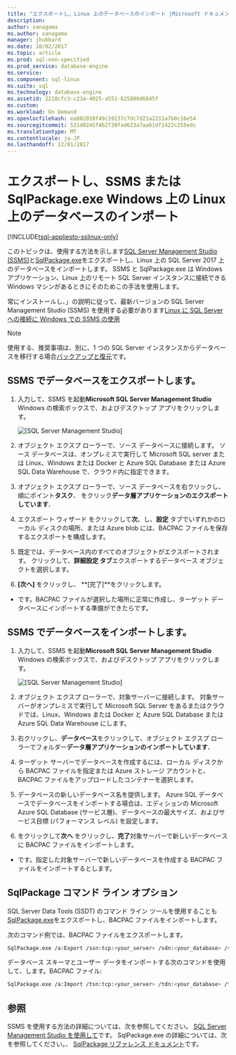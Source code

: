 ```yaml
---
title: "エクスポートし、Linux 上のデータベースのインポート |Microsoft ドキュメント"
description: 
author: sanagama
ms.author: sanagama
manager: jhubbard
ms.date: 10/02/2017
ms.topic: article
ms.prod: sql-non-specified
ms.prod_service: database-engine
ms.service: 
ms.component: sql-linux
ms.suite: sql
ms.technology: database-engine
ms.assetid: 2210cfc3-c23a-4025-a551-625890d6845f
ms.custom: 
ms.workload: On Demand
ms.openlocfilehash: ea882010f49c19237c7dc7d21a2211a7b0c16e54
ms.sourcegitcommit: 531d0245f4b2730fad623a7aa61df1422c255edc
ms.translationtype: MT
ms.contentlocale: ja-JP
ms.lasthandoff: 12/01/2017
---
```

# <a name="export-and-import-a-database-on-linux-with-ssms-or-sqlpackageexe-on-windows"></a>エクスポートし、SSMS または SqlPackage.exe Windows 上の Linux 上のデータベースのインポート

[!INCLUDE[tsql-appliesto-sslinux-only](../includes/tsql-appliesto-sslinux-only.md)]

このトピックは、使用する方法を示します[SQL Server Management Studio (SSMS)](../ssms/download-sql-server-management-studio-ssms.md)と[SqlPackage.exe](https://msdn.microsoft.com/library/hh550080.aspx)をエクスポートし、Linux 上の SQL Server 2017 上のデータベースをインポートします。 SSMS と SqlPackage.exe は Windows アプリケーション、Linux 上のリモート SQL Server インスタンスに接続できる Windows マシンがあるときにそのためこの手法を使用します。

常にインストールし、」の説明に従って、最新バージョンの SQL Server Management Studio (SSMS) を使用する必要があります[Linux に SQL Server への接続に Windows での SSMS の使用](sql-server-linux-develop-use-ssms.md)

> [!NOTE]
> 使用する、推奨事項は、別に、1 つの SQL Server インスタンスからデータベースを移行する場合[バックアップと復元](sql-server-linux-migrate-restore-database.md)です。

## <a name="export-a-database-with-ssms"></a>SSMS でデータベースをエクスポートします。

1. 入力して、SSMS を起動**Microsoft SQL Server Management Studio** Windows の検索ボックスで、およびデスクトップ アプリをクリックします。

    ![[SQL Server Management Studio]](./media/sql-server-linux-develop-use-ssms/ssms.png) 

2. オブジェクト エクスプ ローラーで、ソース データベースに接続します。 ソース データベースは、オンプレミスで実行して Microsoft SQL server または Linux、Windows または Docker と Azure SQL Database または Azure SQL Data Warehouse で、クラウド内に指定できます。

3. オブジェクト エクスプ ローラーで、ソース データベースを右クリックし、順にポイント**タスク**、 をクリック**データ層アプリケーションのエクスポートしています.**

4. エクスポート ウィザード をクリックして**次**、し、**設定** タブでいずれかのローカル ディスクの場所、または Azure blob には、BACPAC ファイルを保存するエクスポートを構成します。

5. 既定では、データベース内のすべてのオブジェクトがエクスポートされます。 クリックして、**詳細設定 タブ**エクスポートするデータベース オブジェクトを選択します。

6. **[次へ]** をクリックし、 **[完了]**をクリックします。

* です。BACPAC ファイルが選択した場所に正常に作成し、ターゲット データベースにインポートする準備ができたらです。

## <a name="import-a-database-with-ssms"></a>SSMS でデータベースをインポートします。

1. 入力して、SSMS を起動**Microsoft SQL Server Management Studio** Windows の検索ボックスで、およびデスクトップ アプリをクリックします。

    ![[SQL Server Management Studio]](./media/sql-server-linux-develop-use-ssms/ssms.png) 

2. オブジェクト エクスプ ローラーで、対象サーバーに接続します。 対象サーバーがオンプレミスで実行して Microsoft SQL Server をあるまたはクラウドでは、Linux、Windows または Docker と Azure SQL Database または Azure SQL Data Warehouse にします。

3. 右クリックし、**データベース**をクリックして、オブジェクト エクスプ ローラーでフォルダー**データ層アプリケーションのインポートしています.**

4. ターゲット サーバーでデータベースを作成するには、ローカル ディスクから BACPAC ファイルを指定または Azure ストレージ アカウントと、BACPAC ファイルをアップロードしたコンテナーを選択します。

5. データベースの新しいデータベース名を提供します。 Azure SQL データベースでデータベースをインポートする場合は、エディションの Microsoft Azure SQL Database (サービス層)、データベースの最大サイズ、およびサービス目標 (パフォーマンス レベル) を設定します。

6. をクリックして**次へ**  をクリックし、**完了**対象サーバーで新しいデータベースに BACPAC ファイルをインポートします。

* です。指定した対象サーバーで新しいデータベースを作成する BACPAC ファイルをインポートするとします。

## <a id="sqlpackage"></a>SqlPackage コマンド ライン オプション

SQL Server Data Tools (SSDT) のコマンド ライン ツールを使用することも[SqlPackage.exe](https://msdn.microsoft.com/library/hh550080.aspx)をエクスポートし、BACPAC ファイルをインポートします。

次のコマンド例では、BACPAC ファイルをエクスポートします。

```bash
SqlPackage.exe /a:Export /ssn:tcp:<your_server> /sdn:<your_database> /su:<username> /sp:<password> /tf:<path_to_bacpac>
```

データベース スキーマとユーザー データをインポートする次のコマンドを使用して、します。BACPAC ファイル:

```bash
SqlPackage.exe /a:Import /tsn:tcp:<your_server> /tdn:<your_database> /tu:<username> /tp:<password> /sf:<path_to_bacpac>

```

## <a name="see-also"></a>参照
SSMS を使用する方法の詳細については、次を参照してください。 [SQL Server Management Studio を使用して](https://msdn.microsoft.com/library/ms174173.aspx)です。 SqlPackage.exe の詳細については、次を参照してください。、 [SqlPackage リファレンス ドキュメント](https://msdn.microsoft.com/library/hh550080.aspx)です。
